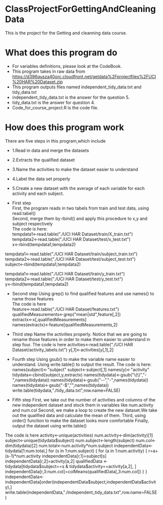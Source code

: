 # ClassProjectForGettingAndCleaningData
 This is the project for the Getting and cleanning data course.
# What does this program do
* For variables definitions, please look at the CodeBook.
* This program takes in raw data from 
https://d396qusza40orc.cloudfront.net/getdata%2Fprojectfiles%2FUCI%20HAR%20Dataset.zip
* This program outputs files named independent_tidy_data.txt and tidy_data.txt
* independent_tidy_data.txt is the answer for the question 5.
* tidy_data.txt is the answer for question 4.
* Code_for_course_project.R is the code file.

# How does this program work
 There are five steps in this program,which include
 * 1.Read in data and merge the datasets
 * 2.Extracts the qualified dataset
 * 3.Name the activities to make the dataset easier to understand
 * 4.Label the data set properly
 * 5.Create a new dataset with the average of each variable for each activity and each subject.
 
 * First step  
 First, the program reads in two tabels from train and test data, using read.tabel()  
 Second, merge them by rbind() and apply this procedure to x,y and subject respectively   
 The code is here:  
 tempdata1<-read.table("./UCI HAR Dataset/train/X_train.txt")  
 tempdata2<-read.table("./UCI HAR Dataset/test/x_test.txt")  
 x<-rbind(tempdata1,tempdata2)  

  tempdata1<-read.table("./UCI HAR Dataset/train/subject_train.txt")  
  tempdata2<-read.table("./UCI HAR Dataset/test/subject_test.txt")  
  subject<-rbind(tempdata1,tempdata2)  

  tempdata1<-read.table("./UCI HAR Dataset/train/y_train.txt")  
  tempdata2<-read.table("./UCI HAR Dataset/test/y_test.txt")  
  y<-rbind(tempdata1,tempdata2)  

* Second step
Using grep() to find qualified features and use names() to name those features  
The code is here  
 feature<-read.table("./UCI HAR Dataset/features.txt")  
 qualifiedMeasurements<-grep("mean|std",feature[,2])  
 extractx<-x[,qualifiedMeasurements]  
 names(extractx)<-feature[qualifiedMeasurements,2]

* Third step
Name the activities properly. Notice that we are going to rename those features in order to make them easier to understand in step four.
The code is here
activities<-read.table("./UCI HAR Dataset/activity_labels.txt")
y[,1]<-activities[y[,1],2]

* Fourth step
Using gsub() to make the variable name easier to understand. Using write.table() to output the result.
The code is here:
names(subject)<-"subject"
subject<-subject[,1]
names(y)<-"activity"
tidydata<-cbind(subject,y,extractx)
names(tidydata)<-gsub("\\(\\)","-",names(tidydata))
names(tidydata)<-gsub("--","-",names(tidydata))
names(tidydata)<-gsub("-$","",names(tidydata))
write.table(tidydata,"./tidy_data.txt",row.name=FALSE)

* Fifth step
First, we take out the number of activities and columns of the new independent dataset and stock them in variables like num.activity and num.col
Second, we make a loop to create the new dataset.We take out the qualified data and calculate the mean of them.
Third, using order() function to make the dataset looks more comfortable
Finally, output the dataset using write.table() 

The code is here
activity<-unique(activities)
num.activity<-dim(activity)[1]
subject<-unique(tidydata$subject)
num.subject<-length(subject)
num.col<-dim(tidydata)[2]
num.total<-num.activity*num.subject
independentData<-tidydata[1:num.total,]
for (s in 1:num.subject) 
{
      for (a in 1:num.activity) 
      {
            r=a+(s-1)*num.activity
            independentData[r,1]=subject[s]
            independentData[r,2]=activity[a,2]
            qualifiedData <- tidydata[tidydata$subject==s & tidydata$activity==activity[a,2], ]
            independentData[r,3:num.col]=colMeans(qualifiedData[,3:num.col])
      }
}
independentData<-independentData[order(independentData$subject,independentData$activity),]
write.table(independentData,"./independent_tidy_data.txt",row.name=FALSE)
